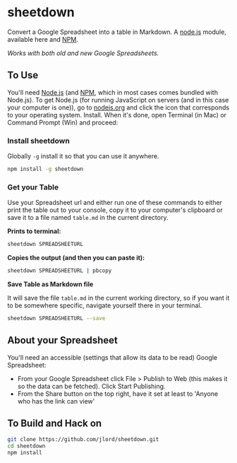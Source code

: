 # sheetdown

Convert a Google Spreadsheet into a table in Markdown. A [node.js](http://www.nodejs.org) module, available here and [NPM](http://www.npmjs.org/sheetdown).

_Works with both old and new Google Spreadsheets._

## To Use

You'll need [Node.js](http://www.nodejs.org) (and [NPM](http://www.npmjs.org/sheetdown), which in most cases comes bundled with Node.js). To get Node.js (for running JavaScript on servers (and in this case your computer is one)), go to [nodejs.org](http://www.nodejs.org) and click the icon that corresponds to your operating system. Install. When it's done, open Terminal (in Mac) or Command Prompt (Win) and proceed:

### Install sheetdown

Globally `-g` install it so that you can use it anywhere.

```bash
npm install -g sheetdown
```

### Get your Table

Use your Spreadsheet url and either run one of these commands to either print the table out to your console, copy it to your computer's clipboard or save it to a file named `table.md` in the current directory.

**Prints to terminal:**

```bash
sheetdown SPREADSHEETURL
```

**Copies the output (and then you can paste it):**

```bash
sheetdown SPREADSHEETURL | pbcopy
```

**Save Table as Markdown file**

It will save the file `table.md` in the current working directory, so if you want it to be somewhere specific, navigate yourself there in your terminal.

```bash
sheetdown SPREADSHEETURL --save
```

## About your Spreadsheet

You'll need an accessible (settings that allow its data to be read) Google Spreadsheet:

- From your Google Spreadsheet click File > Publish to Web (this makes it so the data can be fetched). Click Start Publishing.
- From the Share button on the top right, have it set at least to 'Anyone who has the link can view'

## To Build and Hack on

```bash
git clone https://github.com/jlord/sheetdown.git
cd sheetdown
npm install
```
